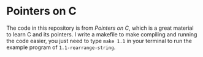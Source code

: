 # Pointers on C

The code in this repository is from *Pointers on C*, which is a great material to learn C and its pointers. I write a makefile to make compiling and running the code easier, you just need to type `make 1.1` in your terminal to run the example program of `1.1-rearrange-string`.
